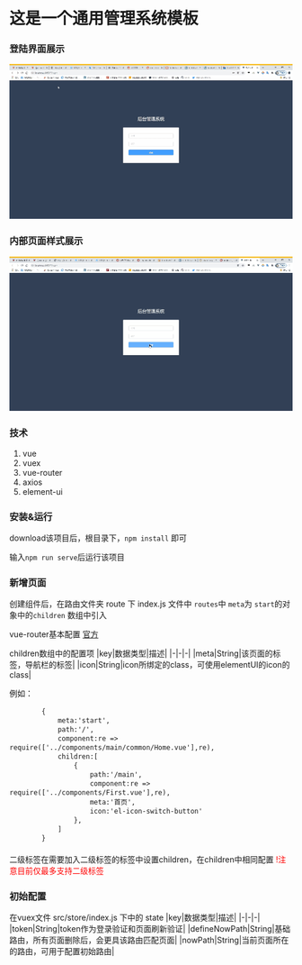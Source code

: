 # 这是一个通用管理系统模板

### 登陆界面展示
![登录演示](./demo_img/login_image.gif "登录演示")
### 内部页面样式展示
![内部展示](./demo_img/main.gif "主要页面演示")
### 技术
1. vue
2. vuex
3. vue-router
4. axios
5. element-ui
### 安装&运行
download该项目后，根目录下，`npm install` 即可

输入`npm run serve`后运行该项目

### 新增页面
创建组件后，在路由文件夹 route 下 index.js 文件中 `routes`中 `meta`为 `start`的对象中的`children` 数组中引入 

vue-router基本配置 [官方](https://router.vuejs.org/zh/guide/essentials/dynamic-matching.html)

children数组中的配置项
|key|数据类型|描述|
|-|-|-|
|meta|String|该页面的标签，导航栏的标签|
|icon|String|icon所绑定的class，可使用elementUI的icon的class|

例如：
```
        {
            meta:'start',
            path:'/',
            component:re => require(['../components/main/common/Home.vue'],re),
            children:[
                {
                    path:'/main',
                    component:re => require(['../components/First.vue'],re),
                    meta:'首页',
                    icon:'el-icon-switch-button'
                },
            ]
        }
```
####
二级标签在需要加入二级标签的标签中设置children，在children中相同配置
<font color="red">!注意目前仅最多支持二级标签</font>

### 初始配置
在vuex文件 src/store/index.js 下中的 state
|key|数据类型|描述|
|-|-|-|
|token|String|token作为登录验证和页面刷新验证|
|defineNowPath|String|基础路由，所有页面删除后，会更具该路由匹配页面|
|nowPath|String|当前页面所在的路由，可用于配置初始路由|
